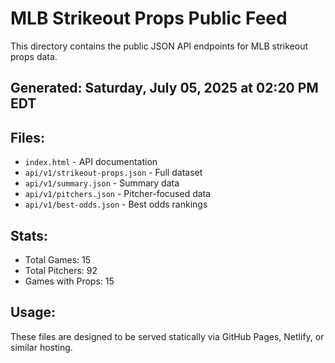# MLB Strikeout Props Public Feed

This directory contains the public JSON API endpoints for MLB strikeout props data.

## Generated: Saturday, July 05, 2025 at 02:20 PM EDT

## Files:
- `index.html` - API documentation
- `api/v1/strikeout-props.json` - Full dataset
- `api/v1/summary.json` - Summary data
- `api/v1/pitchers.json` - Pitcher-focused data  
- `api/v1/best-odds.json` - Best odds rankings

## Stats:
- Total Games: 15
- Total Pitchers: 92
- Games with Props: 15

## Usage:
These files are designed to be served statically via GitHub Pages, Netlify, or similar hosting.
